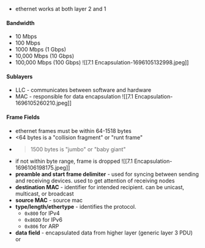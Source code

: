 - ethernet works at both layer 2 and 1
#### Bandwidth 
- 10 Mbps
- 100 Mbps
- 1000 Mbps (1 Gbps)
- 10,000 Mbps (10 Gbps)
- 100,000 Mbps (100 Gbps)
![[7.1 Encapsulation-1696105132998.jpeg]]

#### Sublayers
- LLC - communicates between software and hardware
- MAC - responsible for data encapsulation
![[7.1 Encapsulation-1696105260210.jpeg]]

#### Frame Fields
- ethernet frames must be within 64-1518 bytes
- <64 bytes is a "collision fragment" or "runt frame"
- >1500 bytes is "jumbo" or "baby giant"
- if not within byte range, frame is dropped
![[7.1 Encapsulation-1696106198175.jpeg]]
- **preamble and start frame delimiter** - used for syncing between sending and receiving devices. used to get attention of receiving nodes
- **destination MAC** - identifier for intended recipient. can be unicast, multicast, or broadcast
- **source MAC** - source mac
- **type/length/ethertype** - identifies the protocol.
	- `0x800` for IPv4
	- `0x86DD` for IPv6
	- `0x806` for ARP
- **data field** - encapsulated data from higher layer (generic layer 3 PDU) or 